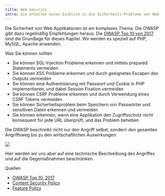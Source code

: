 ```yaml
---
title: Web Security
intro: Sie erhalten einen Einblick in die Sicherheits-Probleme von Web-Applikationen.
---
```


Die Sicherheit von Web Applikationen ist ein komplexes Thema.
Die OWASP gibt dazu regelmäßig Empfehlungen heraus. Die [OWASP Top 10 von 2017](https://www.owasp.org/index.php/Category:OWASP_Top_Ten_2017_Project)
sind die Grundlage für dieses Kapitel. Wir werden es speziell auf PHP, MySQL, Apache anwenden.

Was Sie können sollten

- Sie können SQL-Injection Probleme erkennen und mittels prepared Statements vermeiden
- Sie können XSS Probleme erkennen und durch geeignetes Escapen des Outputs vermeiden
- Sie können eine Authentisierung mit Passwort und Cookie in PHP implementieren, und dabei Session Fixation vermeiden
- Sie können CSRF Probleme erkennen und durch Verwendung eines CSRF Tokens vermeiden
- Sie können Sicherheitsproblem beim Speichern von Passwörter und sensitiven Daten erkennen und vermeiden
- Sie können erkennen, wenn eine Applikation den Zugriffsschutz nicht konsequent für jede URL überprüft, und das Problem beheben

Die OWASP beschreibt nicht nur den Angriff selbst, sondern den gesamten Angriffsweg bis
zu den wirtschaftlichen Auswirkungen:

![](/images/security/angriffswege.png)

Hier werden wir uns aber auf eine technische Beschreibung des Angriffes und
auf die Gegemaßnahmen beschränken.

Quellen

- [OWASP Top 10, 2017](https://www.owasp.org/index.php/Category:OWASP_Top_Ten_Project)
- [Content Security Policy](https://developer.mozilla.org/en-US/docs/Web/HTTP/CSP)
- [Feature Policy](https://caniuse.com/#feat=feature-policy)
